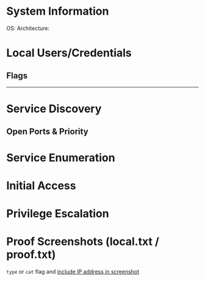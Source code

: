 # System Information
OS:
Architecture:

# Local Users/Credentials

## Flags

---
# Service Discovery
## Open Ports & Priority

# Service Enumeration

# Initial Access

# Privilege Escalation

# Proof Screenshots (local.txt / proof.txt)
`type` or `cat` flag and [include IP address in screenshot](https://help.offsec.com/hc/en-us/articles/360040165632-OSCP-Exam-Guide#screenshot-requirements)
